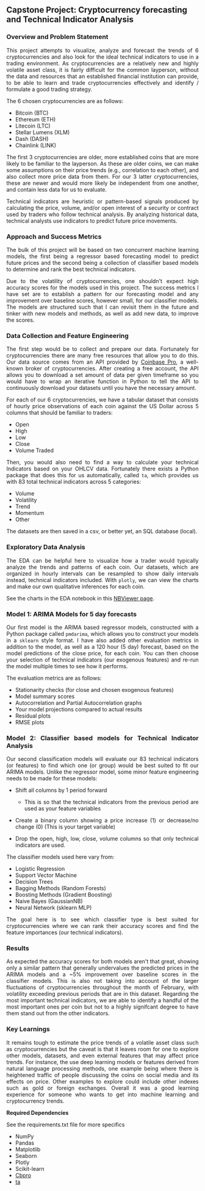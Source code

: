 ## Capstone Project: Cryptocurrency forecasting and Technical Indicator Analysis

<div style="text-align: justify">

### Overview and Problem Statement

This project attempts to visualize, analyze and forecast the trends of 6 cryptocurrencies and also look for the ideal technical indicators to use in a trading environment. As cryptocurrencies are a relatively new and highly volatile asset class, it is fairly difficult for the common layperson, without the data and resources that an established financial institution can provide, to be able to learn and trade cryptocurrencies effectively and identify / formulate a good trading strategy.

The 6 chosen cryptocurrencies are as follows:

- Bitcoin (BTC)
- Ethereum (ETH)
- Litecoin (LTC)
- Stellar Lumens (XLM)
- Dash (DASH)
- Chainlink (LINK)

The first 3 cryptocurrencies are older, more established coins that are more likely to be familiar to the layperson. As these are older coins, we can make some assumptions on their price trends (e.g., correlation to each other), and also collect more price data from them. For our 3 latter cryptocurrencies, these are newer and would more likely be independent from one another, and contain less data for us to evaluate. 

Technical indicators are heuristic or pattern-based signals produced by calculating the price, volume, and/or open interest of a security or contract used by traders who follow technical analysis. By analyzing historical data, technical analysts use indicators to predict future price movements. 

### Approach and Success Metrics

The bulk of this project will be based on two concurrent machine learning models, the first being a regressor based forecasting model to predict future prices and the second being a collection of classifier based models to determine and rank the best technical indicators.

Due to the volatility of cryptocurrencies, one shouldn't expect high accuracy scores for the models used in this project. The success metrics I have set are to establish a pattern for our forecasting model and any improvement over baseline scores, however small, for our classifier models. The models are structured such that I can revisit them in the future and tinker with new models and methods, as well as add new data, to improve the scores.

### Data Collection and Feature Engineering

The first step would be to collect and prepare our data. Fortunately for cryptocurrencies there are many free resources that allow you to do this. Our data source comes from an API provided by [Coinbase Pro](https://pro.coinbase.com), a well-known broker of cryptocurrencies. After creating a free account, the API allows you to download a set amount of data per given timeframe so you would have to wrap an iterative function in Python to tell the API to continuously download your datasets until you have the necessary amount.

For each of our 6 cryptocurrencies, we have a tabular dataset that consists of hourly price observations of each coin against the US Dollar across 5 columns that should be familiar to traders:

- Open
- High
- Low
- Close
- Volume Traded

Then, you would also need to find a way to calculate your technical Indicators based on your OHLCV data. Fortunately there exists a Python package that does this for us automatically, called `ta`, which provides us with 83 total technical indicators across 5 categories:

- Volume
- Volatility
- Trend
- Momentum
- Other

The datasets are then saved in a csv, or better yet, an SQL database (local).

### Exploratory Data Analysis

The EDA can be helpful here to visualize how a trader would typically analyze the trends and patterns of each coin. Our datasets, which are organized in hourly intervals can be resampled to show daily intervals instead, technical indicators included. With `plotly`, we can view the charts and make our own qualitative inferences for each coin. 

See the charts in the EDA notebook in this [NBViewer page](https://nbviewer.jupyter.org/github/marzimin/Project-1-Cryptocurrencies/tree/master/).

### Model 1: ARIMA Models for 5 day forecasts

Our first model is the ARIMA based regressor models, constructed with a Python package called `pmdarima`, which allows you to construct your models in a `sklearn` style format. I have also added other evaluation metrics in addition to the model, as well as a 120 hour (5 day) forecast, based on the model predictions of the close price, for each coin. You can then choose your selection of technical indicators (our exogenous features) and re-run the model multiple times to see how it performs. 

The evaluation metrics are as follows:

- Stationarity checks (for close and chosen exogenous features)
- Model summary scores
- Autocorrelation and Partial Autocorrelation graphs
- Your model projections compared to actual results
- Residual plots
- RMSE plots

### Model 2: Classifier based models for Technical Indicator Analysis

Our second classification models will evaluate our 83 technical indicators (or features) to find which one (or group) would be best suited to fit our ARIMA models. Unlike the regressor model, some minor feature engineering needs to be made for these models:

- Shift all columns by 1 period forward
	- This is so that the technical indicators from the previous period are used as your feature variables

- Create a binary column showing a price increase (1) or decrease/no change (0) (This is your target variable)

- Drop the open, high, low, close, volume columns so that only technical indicators are used.

The classifier models used here vary from:

- Logistic Regression
- Support Vector Machine
- Decision Trees
- Bagging Methods (Random Forests)
- Boosting Methods (Gradient Boosting)
- Naive Bayes (GaussianNB)
- Neural Network (sklearn MLP)

The goal here is to see which classifier type is best suited for cryptocurrencies where we can rank their accuracy scores and find the feature importances (our technical indicators).

### Results

As expected the accuracy scores for both models aren't that great, showing only a similar pattern that generally undervalues the predicted prices in the ARIMA models and a ~5% improvement over baseline scores in the classifier models. This is also not taking into account of the larger fluctuations of cryptocurrencies throughout the month of February, with volatility exceeding previous periods that are in this dataset. Regarding the most important technical indicators, we are able to identify a handful of the most important ones per coin but not to a highly signifcant degree to have them stand out from the other indicators. 

### Key Learnings

It remains tough to estimate the price trends of a volatile asset class such as cryptocurrencies but the caveat is that it leaves room for one to explore other models, datasets, and even external features that may affect price trends. For instance, the use deep learning models or features derived from natural language processing methods, one example being where there is heightened traffic of people discussing the coins on social media and its effects on price. Other examples to explore could include other indexes such as gold or foreign exchanges. Overall it was a good learning experience for someone who wants to get into machine learning and cryptocurrency trends.

**Required Dependencies**

See the requirements.txt file for more specifics

- NumPy
- Pandas
- Matplotlib
- Seaborn
- Plotly
- Scikit-learn
- [Cbpro](https://pypi.org/project/cbpro/)
- [ta](https://github.com/bukosabino/ta)
